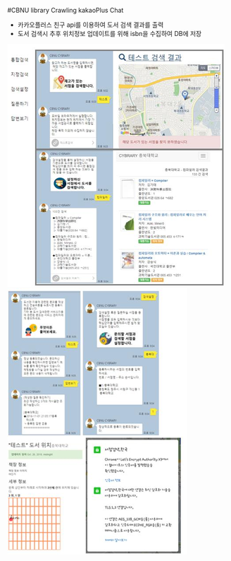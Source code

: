 #CBNU library Crawling kakaoPlus Chat

* 카카오플러스 친구 api를 이용하여 도서 검색 결과를 출력
* 도서 검색시 추후 위치정보 업데이트를 위해 isbn을 수집하여 DB에 저장
<img src="./1.jpg">
<img src="./2.jpg">
